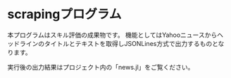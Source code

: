 # scrapingプログラム

本プログラムはスキル評価の成果物です。
機能としてはYahooニュースからヘッドラインのタイトルとテキストを取得しJSONLines方式で出力するものとなります。

実行後の出力結果はプロジェクト内の「news.jl」をご覧ください。
